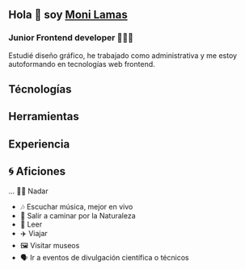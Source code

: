 ## Hola 👋 soy [Moni Lamas](https://monilamas.netlify.app/)


### Junior Frontend developer 👩🏼‍💻
Estudié diseño gráfico, he trabajado como administrativa y me estoy autoformando en tecnologías web frontend.

## Técnologías

## Herramientas

## Experiencia 

## :cyclone: Aficiones
... 🏊‍♀️ Nadar
* :notes: Escuchar música, mejor en vivo
* 🌲 Salir a caminar por la Naturaleza
* 📗 Leer 
* ✈️ Viajar
* 🖼 Visitar museos
* 🗣 Ir a eventos de divulgación científica o técnicos






